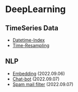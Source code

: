 # DeepLearning
## TimeSeries Data
- [Datetime-Index](https://github.com/jo-soobin/DeepLearning/blob/master/TimeSeries/00-Datetime-Index.ipynb)
- [Time-Resampling](https://github.com/jo-soobin/DeepLearning/blob/master/TimeSeries/01-Time-Resampling.ipynb)
## NLP
- [Embedding](https://github.com/jo-soobin/DeepLearning/blob/master/NLP/Embedding/%EB%84%A4%EC%9D%B4%EB%B2%84%20%EC%98%81%ED%99%94%20%EB%A6%AC%EB%B7%B0%20%EA%B0%90%EC%84%B1%EB%B6%84%EC%84%9D.ipynb) (2022.09.06)
- [Chat-bot](https://github.com/jo-soobin/DeepLearning/blob/master/NLP/chat%20bot/Seq2Seq%20Chatbot.ipynb) (2022.09.07)
- [Spam mail filter](https://github.com/jo-soobin/DeepLearning/blob/master/NLP/Spam%20mail/SpamDetection.ipynb) (2022.09.07)